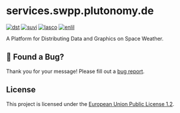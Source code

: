 # services.swpp.plutonomy.de

[![dst](../../actions/workflows/dst.yml/badge.svg)](../../actions/workflows/dst.yml) 
[![suvi](../../actions/workflows/suvi.yml/badge.svg)](../../actions/workflows/suvi.yml) 
[![lasco](../../actions/workflows/lasco.yml/badge.svg)](../../actions/workflows/lasco.yml) 
[![enlil](../../actions/workflows/enlil.yml/badge.svg)](../../actions/workflows/enlil.yml) 

A Platform for Distributing Data and Graphics on Space Weather.

## 🐛 Found a Bug?

Thank you for your message! Please fill out a [bug report](../../issues/new?assignees=&labels=&template=bug_report.md&title=).

## License

This project is licensed under the [European Union Public License 1.2](https://choosealicense.com/licenses/eupl-1.2/).
